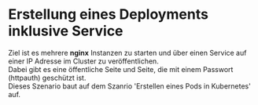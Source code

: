 # Erstellung eines Deployments inklusive Service
Ziel ist es mehrere **nginx** Instanzen zu starten und über einen Service auf einer IP Adresse im Cluster zu veröffentlichen.   
Dabei gibt es eine öffentliche Seite und Seite, die mit einem Passwort (httpauth) geschützt ist.   
Dieses Szenario baut auf dem Szanrio 'Erstellen eines Pods in Kubernetes' auf.  